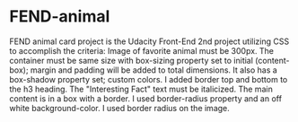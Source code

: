 # FEND-animal
FEND animal card project is the Udacity Front-End 2nd project utilizing CSS to accomplish the criteria:
Image of favorite animal must be 300px.
The container must be same size with box-sizing property set to initial (content-box); margin and padding will be added to total dimensions.
It also has a box-shadow property set; custom colors.
I added border top and bottom to the h3 heading.
The "Interesting Fact" text must be italicized.
The main content is in a box with a border. I used border-radius property and an off white background-color.
I used border radius on the image.
